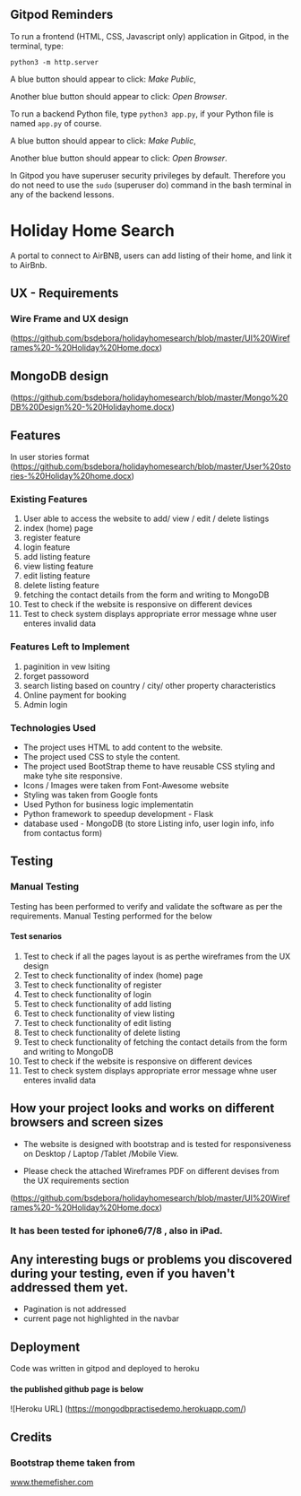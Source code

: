 ## Gitpod Reminders

To run a frontend (HTML, CSS, Javascript only) application in Gitpod, in the terminal, type:

`python3 -m http.server`

A blue button should appear to click: *Make Public*,

Another blue button should appear to click: *Open Browser*.

To run a backend Python file, type `python3 app.py`, if your Python file is named `app.py` of course.

A blue button should appear to click: *Make Public*,

Another blue button should appear to click: *Open Browser*.

In Gitpod you have superuser security privileges by default. Therefore you do not need to use the `sudo` (superuser do) command in the bash terminal in any of the backend lessons.

# Holiday Home Search
A portal to connect to AirBNB, users can add listing of their home, and link it to AirBnb.



## UX - Requirements

### Wire Frame and UX design
(https://github.com/bsdebora/holidayhomesearch/blob/master/UI%20Wireframes%20-%20Holiday%20Home.docx)

## MongoDB design
(https://github.com/bsdebora/holidayhomesearch/blob/master/Mongo%20DB%20Design%20-%20Holidayhome.docx)

## Features
In user stories format
(https://github.com/bsdebora/holidayhomesearch/blob/master/User%20stories-%20Holiday%20home.docx)
### Existing Features
1. User able to access the website to add/ view / edit / delete listings
2.  index (home) page
3.  register feature
4.  login feature
5.  add listing feature
6.  view listing feature
7.  edit listing feature
8.  delete listing feature
9.  fetching the contact details from the form and writing to MongoDB
10. Test to check if the website is responsive on different devices
11. Test to check system displays appropriate error message whne user enteres invalid data

### Features Left to Implement
1. paginition in vew lsiting
2. forget passoword
3. search listing based on country / city/ other property characteristics
4. Online payment for booking
5. Admin login


### Technologies Used
* The project uses HTML to add content to the website.
* The project used CSS to style the content.
* The project used BootStrap theme to have reusable CSS styling and make tyhe site responsive.
* Icons / Images were taken from Font-Awesome website
* Styling was taken from Google fonts 
* Used Python for business logic implementatin
* Python framework to speedup development - Flask
* database used - MongoDB (to store Listing info, user login info, info from contactus form)


## Testing

### Manual Testing
Testing has been performed to verify and validate the software as per the requirements.
Manual Testing performed for the below
 #### Test senarios 

1. Test to check if  all the pages layout is as perthe wireframes from the UX design
2. Test to check functionality of index (home) page
3. Test to check functionality of register 
4. Test to check functionality of login 
5. Test to check functionality of add listing
6. Test to check functionality of view listing
7. Test to check functionality of edit listing
8. Test to check functionality of delete listing
9. Test to check functionality of fetching the contact details from the form and writing to MongoDB
10. Test to check if the website is responsive on different devices
11. Test to check system displays appropriate error message whne user enteres invalid data


## How your project looks and works on different browsers and screen sizes
  -  The website is designed with bootstrap and is tested for responsiveness on Desktop / Laptop /Tablet /Mobile View.

 - Please check the attached Wireframes PDF on different devises from the UX requirements section

 (https://github.com/bsdebora/holidayhomesearch/blob/master/UI%20Wireframes%20-%20Holiday%20Home.docx)

###    It has been tested for iphone6/7/8 , also in iPad. 
  


## Any interesting bugs or problems you discovered during your testing, even if you haven't addressed them yet.
- Pagination is not addressed
- current page not highlighted in the navbar

## Deployment
Code was written in gitpod and deployed to heroku



#### the published github page is below

![Heroku URL] (https://mongodbpractisedemo.herokuapp.com/)

## Credits
### Bootstrap theme taken from
www.themefisher.com


